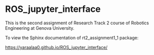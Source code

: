 # ROS_jupyter_interface

This is the second assignment of Research Track 2 course of Robotics Engineering at Genova University. 

To view the Sphinx documentation of rt2_assignment1_1 package:

https://yaraalaa0.github.io/ROS_jupyter_interface/
